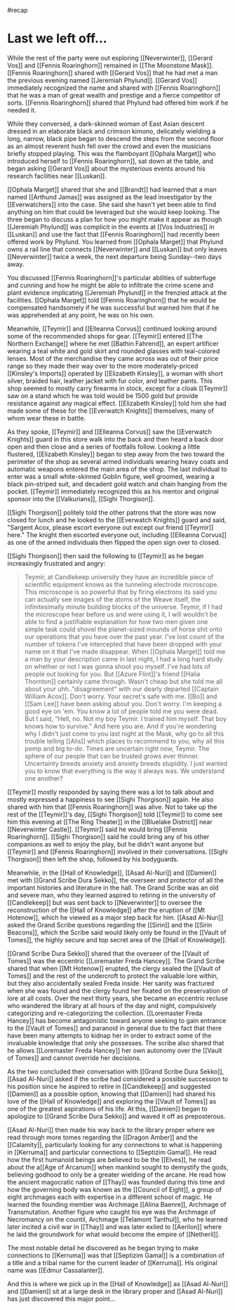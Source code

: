 #recap 
# Last we left off...
While the rest of the party were out exploring [[Neverwinter]], [[Gerard Vos]] and [[Fennis Roaringhorn]] remained in [[The Moonstone Mask]]. [[Fennis Roaringhorn]] shared with [[Gerard Vos]] that he had met a man the previous evening named [[Jeremiah Phylund]]. [[Gerard Vos]] immediately recognized the name and shared with [[Fennis Roaringhorn]] that he was a man of great wealth and prestige and a fierce competitor of sorts. [[Fennis Roaringhorn]] shared that Phylund had offered him work if he needed it.

While they conversed, a dark-skinned woman of East Asian descent dressed in an elaborate black and crimson kimono, delicately wielding a long, narrow, black pipe began to descend the steps from the second floor as an almost reverent hush fell over the crowd and even the musicians briefly stopped playing. This was the flamboyant [[Ophala Marget]] who introduced herself to [[Fennis Roaringhorn]], sat down at the table, and began asking [[Gerard Vos]] about the mysterious events around his research facilities near [[Luskan]]. 

[[Ophala Marget]] shared that she and [[Brandt]] had learned that a man named [[Arthund Jamas]] was assigned as the lead investigator by the [[Everwatchers]] into the case. She said she hasn't yet been able to find anything on him that could be leveraged but she would keep looking. The three began to discuss a plan for how you might make it appear as though [[Jeremiah Phylund]] was complicit in the events at [[Vos Industries]] in [[Luskan]] and use the fact that [[Fennis Roaringhorn]] had recently been offered work by Phylund. You learned from [[Ophala Marget]] that Phylund owns a rail line that connects [[Neverwinter]] and [[Luskan]] but only leaves [[Neverwinter]] twice a week, the next departure being Sunday--two days away.

You discussed [[Fennis Roaringhorn]]'s particular abilities of subterfuge and cunning and how he might be able to infiltrate the crime scene and plant evidence implicating [[Jeremiah Phylund]] in the frenzied attack at the facilities. [[Ophala Marget]] told [[Fennis Roaringhorn]] that he would be compensated handsomely if he was successful but warned him that if he was apprehended at any point, he was on his own.

Meanwhile, [[Teymir]] and [[Elleanna Corvus]] continued looking around some of the recommended shops for gear. [[Teymir]] entered [[The Northern Exchange]] where he met [[Bathin Fahrend]], an expert artificer wearing a teal white and gold skirt and rounded glasses with teal-colored lenses. Most of the merchandise they came across was out of their price range so they made their way over to the more moderately-priced [[Kinsley's Imports]] operated by [[Elizabeth Kinsley]], a woman with short silver, braided hair, leather jacket with fur color, and leather pants. This shop seemed to mostly carry firearms in stock, except for a cloak [[Teymir]] saw on a stand which he was told would be 1500 gold but provide resistance against any magical effect. [[Elizabeth Kinsley]] told him she had made some of these for the [[Everwatch Knights]] themselves, many of whom wear these in battle.

As they spoke, [[Teymir]] and [[Elleanna Corvus]] saw the [[Everwatch Knights]] guard in this store walk into the back and then heard a back door open and then close and a series of footfalls follow. Looking a little flustered, [[Elizabeth Kinsley]] began to step away from the two toward the perimeter of the shop as several armed individuals wearing heavy coats and automatic weapons entered the main area of the shop. The last individual to enter was a small white-skinned Goblin figure, well groomed, wearing a black pin-striped suit, and decadent gold watch and chain hanging from the pocket. [[Teymir]] immediately recognized this as his mentor and original sponsor into the [[Valkurians]], [[Sighi Thorgison]]. 

[[Sighi Thorgison]] politely told the other patrons that the store was now closed for lunch and he looked to the [[Everwatch Knights]] guard and said, "Sargent Acox, please escort everyone out except our friend [[Teymir]] here." The knight then escorted everyone out, including [[Elleanna Corvus]] as one of the armed individuals then flipped the open sign over to closed.

[[Sighi Thorgison]] then said the following to [[Teymir]] as he began increasingly frustrated and angry:

> Teymir, at Candlekeep university they have an incredible piece of scientific equipment knows as the tunneling electrode microscope. This microscope is so powerful that by firing electrons its said you can actually see images of the atoms of the Weave itself, the infinitesimally minute building blocks of the universe. Teymir, if I had the microscope hear before us and were using it, I will wouldn't be able to find a justifiable explanation for how two men given one simple task could shovel the planet-sized mounds of horse shit onto our operations that you have over the past year. I've lost count of the number of tokens I've intercepted that have been dropped with your name on it that I've made disappear. When [[Ophala Marget]] told me a man by your description came in last night, I had a long hard study on whether or not I was gonna shoot you myself.
> I've had lots of people out looking for you. But [[Azure Flint]]'s friend [[Halia Thornton]] certainly came through. Wasn't cheap but she told me all about your uhh.."disagreement" with our dearly departed [[Captain William Acox]]. Don't worry. Your secret's safe with me.
> [[Bo]] and [[Sam Lee]] have been asking about you. Don't worry. I'm keeping a good eye on 'em. You know a lot of people told me you were dead. But I said, "Hell, no. Not my boy Teymir. I trained him myself. That boy knows how to survive." And here you are.
> And if you're wondering why I didn't just come to you last night at the Mask, why go to all this trouble telling [[Alis]] which places to recommend to you, why all this pomp and big to-do. Times are uncertain right now, Teymir. The sphere of our people that can be trusted grows ever thinner. Uncertainty breeds anxiety and anxiety breeds stupidity. I just wanted you to know that everything is the way it always was. We understand one another?

[[Teymir]] mostly responded by saying there was a lot to talk about and mostly expressed a happiness to see [[Sighi Thorgison]] again. He also shared with him that [[Fennis Roaringhorn]] was alive. Not to take up the rest of the [[Teymir]]'s day, [[Sighi Thorgison]] told [[Teymir]] to come see him this evening at [[The Ring Theater]] in the [[Bluelake District]] near [[Neverwinter Castle]]. [[Teymir]] said he would bring [[Fennis Roaringhorn]]. [[Sighi Thorgison]] said he could bring any of his other companions as well to enjoy the play, but he didn't want anyone but [[Teymir]] and [[Fennis Roaringhorn]] involved in their conversations. [[Sighi Thorgison]] then left the shop, followed by his bodyguards.

Meanwhile, in the [[Hall of Knowledge]], [[Asad Al-Nuri]] and [[Damien]] met with [[Grand Scribe Dura Sekko]], the overseer and protector of all the important histories and literature in the hall. The Grand Scribe was an old and severe man, who they learned aspired to retiring in the university of [[Candlekeep]] but was sent back to [[Neverwinter]] to oversee the reconstruction of the [[Hall of Knowledge]] after the eruption of [[Mt Hotenow]], which he viewed as a major step back for him. [[Asad Al-Nuri]] asked the Grand Scribe questions regarding the [[Sirin]] and the [[Sirin Beacons]], which the Scribe said would likely only be found in the [[Vault of Tomes]], the highly secure and top secret area of the [[Hall of Knowledge]]. 

[[Grand Scribe Dura Sekko]] shared that the overseer of the [[Vault of Tomes]] was the eccentric [[Loremaster Freda Hancey]]. The Grand Scribe shared that when [[Mt Hotenow]] erupted, the clergy sealed the [[Vault of Tomes]] and the rest of the undercroft to protect the valuable lore within, but they also accidentally sealed Freda inside. Her sanity was fractured when she was found and the clergy found her fixated on the preservation of lore at all costs. Over the next thirty years, she became an eccentric recluse who wandered the library at all hours of the day and night, compulsively categorizing and re-categorizing the collection. [[Loremaster Freda Hancey]] has become antagonistic toward anyone seeking to gain entrance to the [[Vault of Tomes]] and paranoid in general due to the fact that there have been many attempts to kidnap her in order to extract some of the invaluable knowledge that only she possesses. The scribe also shared that he allows [[Loremaster Freda Hancey]] her own autonomy over the [[Vault of Tomes]] and cannot override her decisions.

As the two concluded their conversation with [[Grand Scribe Dura Sekko]], [[Asad Al-Nuri]] asked if the scribe had considered a possible succession to his position since he aspired to retire in [[Candlekeep]] and suggested [[Damien]] as a possible option, knowing that [[Damien]] had shared his love of the [[Hall of Knowledge]] and exploring the [[Vault of Tomes]] as one of the greatest aspirations of his life. At this, [[Damien]] began to apologize to [[Grand Scribe Dura Sekko]] and waved it off as preposterous.

[[Asad Al-Nuri]] then made his way back to the library proper where we read through more tomes regarding the [[Dragon Amber]] and the [[Calamity]], particularly looking for any connections to what is happening in [[Kerruma]] and particular connections to [[Septizim Gamal]]. He read how the first humanoid beings are believed to be the [[Elves]], he read about the a[[Age of Arcanum]] when mankind sought to demystify the gods, believing godhood to only be a greater wielding of the arcane. He read how the ancient magocratic nation of [[Thay]] was founded during this time and how the governing body was known as the [[Council of Eight]], a group of eight archmages each with expertise in a different school of magic. He learned the founding member was Archmage [[Alina Baenre]], Archmage of Transmutation. Another figure who caught his eye was the Archmage of Necromancy on the countil, Archmage [[Telamont Tanthul]], who he learned later incited a civil war in [[Thay]] and was later exiled to [[Aerilon]] where he laid the groundwork for what would become the empire of [[Netheril]].

The most notable detail he discovered as he began trying to make connections to [[Kerruma]] was that [[Septizim Gamal]] is a combination of a title and a tribal name for the current leader of [[Kerruma]]. His original name was [[Edmur Cassalanter]]. 

And this is where we pick up in the [[Hall of Knowledge]] as [[Asad Al-Nuri]] and [[Damien]] sit at a large desk in the library proper and [[Asad Al-Nuri]] has just discovered this major point...

